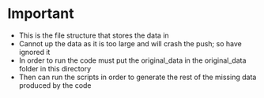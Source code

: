 # Important
* This is the file structure that stores the data in
* Cannot up the data as it is too large and will crash the push; so have ignored it
* In order to run the code must put the original_data in the original_data folder in this directory
* Then can run the scripts in order to generate the rest of the missing data produced by the code
